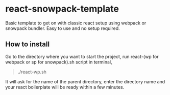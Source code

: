 # react-snowpack-template

Basic template to get on with classic react setup using webpack or snowpack bundler. Easy to use and no setup required. 

## How to install

Go to the directory where you want to start the project,
run react-(wp for webpack or sp for snowpack).sh script in terminal,

> ./react-wp.sh

It will ask for the name of the parent directory, enter the directory name and your react boilerplate will be ready within a few minutes.
